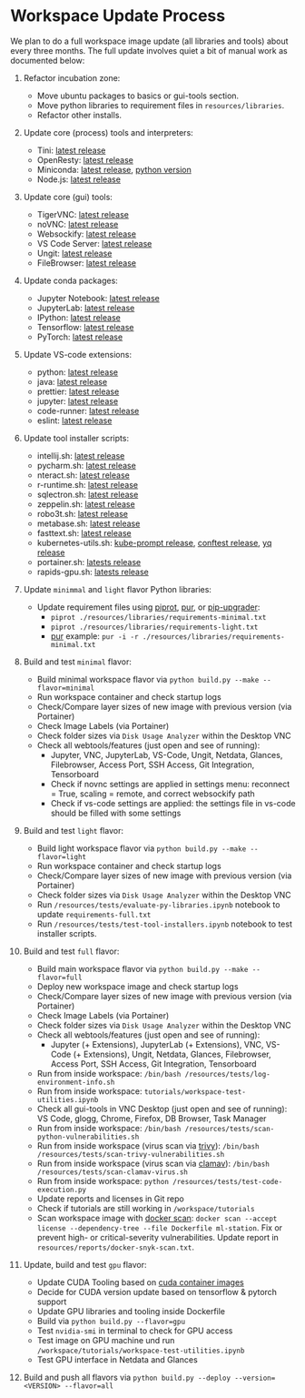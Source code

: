# Workspace Update Process

We plan to do a full workspace image update (all libraries and tools) about every three months. The full update involves quiet a bit of manual work as documented below:

1. Refactor incubation zone:

   - Move ubuntu packages to basics or gui-tools section.
   - Move python libraries to requirement files in `resources/libraries`.
   - Refactor other installs.

2. Update core (process) tools and interpreters:

   - Tini: [latest release](https://github.com/krallin/tini/releases/latest)
   - OpenResty: [latest release](https://openresty.org/en/download.html)
   - Miniconda: [latest release](https://repo.continuum.io/miniconda/), [python version](https://anaconda.org/conda-forge/python)
   - Node.js: [latest release](https://nodejs.org/en/download/current/)

3. Update core (gui) tools:

   - TigerVNC: [latest release](https://dl.bintray.com/tigervnc/stable/)
   - noVNC: [latest release](https://github.com/novnc/noVNC/releases/latest)
   - Websockify: [latest release](https://github.com/novnc/websockify/releases/latest)
   - VS Code Server: [latest release](https://github.com/cdr/code-server/releases/latest)
   - Ungit: [latest release](https://www.npmjs.com/package/ungit)
   - FileBrowser: [latest release](https://github.com/filebrowser/filebrowser/releases/latest)

4. Update conda packages:

   - Jupyter Notebook: [latest release](https://anaconda.org/search?q=notebook&sort=ndownloads&sort_order=1&reverse=true)
   - JupyterLab: [latest release](https://anaconda.org/search?q=jupyterlab&sort=ndownloads&sort_order=1&reverse=true)
   - IPython: [latest release](https://anaconda.org/search?q=ipython&sort=ndownloads&sort_order=1&reverse=true)
   - Tensorflow: [latest release](https://anaconda.org/search?q=tensorflow&sort=ndownloads&sort_order=1&reverse=true)
   - PyTorch: [latest release](https://anaconda.org/search?q=pytorch&sort=ndownloads&sort_order=1&reverse=true)

5. Update VS-code extensions:

   - python: [latest release](https://github.com/microsoft/vscode-python/releases/latest)
   - java: [latest release](https://github.com/redhat-developer/vscode-java/releases)
   - prettier: [latest release](https://github.com/prettier/prettier-vscode/releases/latest)
   - jupyter: [latest release](https://marketplace.visualstudio.com/items?itemName=ms-toolsai.jupyter)
   - code-runner: [latest release](https://github.com/formulahendry/vscode-code-runner/releases/latest)
   - eslint: [latest release](https://marketplace.visualstudio.com/items?itemName=dbaeumer.vscode-eslint)

6. Update tool installer scripts:

   - intellij.sh: [latest release](https://www.jetbrains.com/idea/download/other.html)
   - pycharm.sh: [latest release](https://www.jetbrains.com/pycharm/download/other.html)
   - nteract.sh: [latest release](https://github.com/nteract/nteract/releases/latest)
   - r-runtime.sh: [latest release](https://www.rstudio.com/products/rstudio/download-server/)
   - sqlectron.sh: [latest release](https://github.com/sqlectron/sqlectron-gui/releases/latest)
   - zeppelin.sh: [latest release](http://zeppelin.apache.org/download.html)
   - robo3t.sh: [latest release](https://github.com/Studio3T/robomongo/releases/latest)
   - metabase.sh: [latest release](https://github.com/metabase/metabase/releases/latest)
   - fasttext.sh: [latest release](https://github.com/facebookresearch/fastText/releases/latest)
   - kubernetes-utils.sh: [kube-prompt release](https://github.com/c-bata/kube-prompt/releases/latest), [conftest release](https://github.com/open-policy-agent/conftest/releases), [yq release](https://github.com/mikefarah/yq/releases)
   - portainer.sh: [latests release](https://github.com/portainer/portainer/releases/latest)
   - rapids-gpu.sh: [latests release](https://rapids.ai/)

7. Update `minimmal` and `light` flavor Python libraries:

   - Update requirement files using [piprot](https://github.com/sesh/piprot), [pur](https://github.com/alanhamlett/pip-update-requirements), or [pip-upgrader](https://github.com/simion/pip-upgrader):
     - `piprot ./resources/libraries/requirements-minimal.txt`
     - `piprot ./resources/libraries/requirements-light.txt`
     - [pur](https://github.com/alanhamlett/pip-update-requirements) example: `pur -i -r ./resources/libraries/requirements-minimal.txt`

8. Build and test `minimal` flavor:

   - Build minimal workspace flavor via `python build.py --make --flavor=minimal`
   - Run workspace container and check startup logs
   - Check/Compare layer sizes of new image with previous version (via Portainer)
   - Check Image Labels (via Portainer)
   - Check folder sizes via `Disk Usage Analyzer` within the Desktop VNC
   - Check all webtools/features (just open and see of running):
     - Jupyter, VNC, JupyterLab, VS-Code, Ungit, Netdata, Glances, Filebrowser, Access Port, SSH Access, Git Integration, Tensorboard
     - Check if novnc settings are applied in settings menu: reconnect = True, scaling = remote, and correct websockify path
     - Check if vs-code settings are applied: the settings file in vs-code should be filled with some settings

9. Build and test `light` flavor:

   - Build light workspace flavor via `python build.py --make --flavor=light`
   - Run workspace container and check startup logs
   - Check/Compare layer sizes of new image with previous version (via Portainer)
   - Check folder sizes via `Disk Usage Analyzer` within the Desktop VNC
   - Run `/resources/tests/evaluate-py-libraries.ipynb` notebook to update `requirements-full.txt`
   - Run `/resources/tests/test-tool-installers.ipynb` notebook to test installer scripts.

10. Build and test `full` flavor:

    - Build main workspace flavor via `python build.py --make --flavor=full`
    - Deploy new workspace image and check startup logs
    - Check/Compare layer sizes of new image with previous version (via Portainer)
    - Check Image Labels (via Portainer)
    - Check folder sizes via `Disk Usage Analyzer` within the Desktop VNC
    - Check all webtools/features (just open and see of running):
      - Jupyter (+ Extensions), JupyterLab (+ Extensions), VNC, VS-Code (+ Extensions), Ungit, Netdata, Glances, Filebrowser, Access Port, SSH Access, Git Integration, Tensorboard
    - Run from inside workspace: `/bin/bash /resources/tests/log-environment-info.sh`
    - Run from inside workspace: `tutorials/workspace-test-utilities.ipynb`
    - Check all gui-tools in VNC Desktop (just open and see of running): VS Code, glogg, Chrome, Firefox, DB Browser, Task Manager
    - Run from inside workspace: `/bin/bash /resources/tests/scan-python-vulnerabilities.sh`
    - Run from inside workspace (virus scan via [trivy](https://github.com/aquasecurity/trivy)): `/bin/bash /resources/tests/scan-trivy-vulnerabilities.sh`
    - Run from inside workspace (virus scan via [clamav](https://www.clamav.net/)): `/bin/bash /resources/tests/scan-clamav-virus.sh`
    - Run from inside workspace: `python /resources/tests/test-code-execution.py`
    - Update reports and licenses in Git repo
    - Check if tutorials are still working in `/workspace/tutorials`
    - Scan workspace image with [docker scan](https://docs.docker.com/engine/scan/): `docker scan --accept license --dependency-tree --file Dockerfile ml-station`. Fix or prevent high- or critical-severity vulnerabilities. Update report in `resources/reports/docker-snyk-scan.txt`.

11. Update, build and test `gpu` flavor:

    - Update CUDA Tooling based on [cuda container images](https://gitlab.com/nvidia/container-images/cuda/)
    - Decide for CUDA version update based on tensorflow & pytorch support
    - Update GPU libraries and tooling inside Dockerfile
    - Build via `python build.py --flavor=gpu`
    - Test `nvidia-smi` in terminal to check for GPU access
    - Test image on GPU machine und run `/workspace/tutorials/workspace-test-utilities.ipynb`
    - Test GPU interface in Netdata and Glances

12. Build and push all flavors via `python build.py --deploy --version=<VERSION> --flavor=all`
